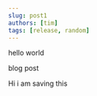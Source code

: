 ```yaml
---
slug: post1
authors: [tim]
tags: [release, random]
---
```


hello world


blog post

Hi i am saving this